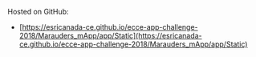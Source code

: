 Hosted on GitHub:

- [https://esricanada-ce.github.io/ecce-app-challenge-2018/Marauders_mApp/app/Static](https://esricanada-ce.github.io/ecce-app-challenge-2018/Marauders_mApp/app/Static)
